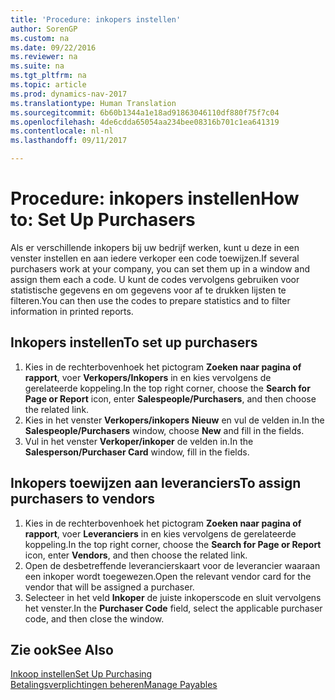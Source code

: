 ```yaml
---
title: 'Procedure: inkopers instellen'
author: SorenGP
ms.custom: na
ms.date: 09/22/2016
ms.reviewer: na
ms.suite: na
ms.tgt_pltfrm: na
ms.topic: article
ms.prod: dynamics-nav-2017
ms.translationtype: Human Translation
ms.sourcegitcommit: 6b60b1344a1e18ad91863046110df880f75f7c04
ms.openlocfilehash: 4de6cdda65054aa234bee08316b701c1ea641319
ms.contentlocale: nl-nl
ms.lasthandoff: 09/11/2017

---
```


# <a name="how-to-set-up-purchasers"></a><span data-ttu-id="5cf42-102">Procedure: inkopers instellen</span><span class="sxs-lookup"><span data-stu-id="5cf42-102">How to: Set Up Purchasers</span></span>
<span data-ttu-id="5cf42-103">Als er verschillende inkopers bij uw bedrijf werken, kunt u deze in een venster instellen en aan iedere verkoper een code toewijzen.</span><span class="sxs-lookup"><span data-stu-id="5cf42-103">If several purchasers work at your company, you can set them up in a window and assign them each a code.</span></span> <span data-ttu-id="5cf42-104">U kunt de codes vervolgens gebruiken voor statistische gegevens en om gegevens voor af te drukken lijsten te filteren.</span><span class="sxs-lookup"><span data-stu-id="5cf42-104">You can then use the codes to prepare statistics and to filter information in printed reports.</span></span>

## <a name="to-set-up-purchasers"></a><span data-ttu-id="5cf42-105">Inkopers instellen</span><span class="sxs-lookup"><span data-stu-id="5cf42-105">To set up purchasers</span></span>
1. <span data-ttu-id="5cf42-106">Kies in de rechterbovenhoek het pictogram **Zoeken naar pagina of rapport**, voer **Verkopers/Inkopers** in en kies vervolgens de gerelateerde koppeling.</span><span class="sxs-lookup"><span data-stu-id="5cf42-106">In the top right corner, choose the **Search for Page or Report** icon, enter **Salespeople/Purchasers**, and then choose the related link.</span></span>
2. <span data-ttu-id="5cf42-107">Kies in het venster **Verkopers/inkopers** **Nieuw** en vul de velden in.</span><span class="sxs-lookup"><span data-stu-id="5cf42-107">In the **Salespeople/Purchasers** window, choose **New** and fill in the fields.</span></span>
3. <span data-ttu-id="5cf42-108">Vul in het venster **Verkoper/inkoper** de velden in.</span><span class="sxs-lookup"><span data-stu-id="5cf42-108">In the **Salesperson/Purchaser Card** window, fill in the fields.</span></span>

## <a name="to-assign-purchasers-to-vendors"></a><span data-ttu-id="5cf42-109">Inkopers toewijzen aan leveranciers</span><span class="sxs-lookup"><span data-stu-id="5cf42-109">To assign purchasers to vendors</span></span>
1. <span data-ttu-id="5cf42-110">Kies in de rechterbovenhoek het pictogram **Zoeken naar pagina of rapport**, voer **Leveranciers** in en kies vervolgens de gerelateerde koppeling.</span><span class="sxs-lookup"><span data-stu-id="5cf42-110">In the top right corner, choose the **Search for Page or Report** icon, enter **Vendors**, and then choose the related link.</span></span>
2. <span data-ttu-id="5cf42-111">Open de desbetreffende leverancierskaart voor de leverancier waaraan een inkoper wordt toegewezen.</span><span class="sxs-lookup"><span data-stu-id="5cf42-111">Open the relevant vendor card for the vendor that will be assigned a purchaser.</span></span>
3. <span data-ttu-id="5cf42-112">Selecteer in het veld **Inkoper** de juiste inkoperscode en sluit vervolgens het venster.</span><span class="sxs-lookup"><span data-stu-id="5cf42-112">In the **Purchaser Code** field, select the applicable purchaser code, and then close the window.</span></span>

## <a name="see-also"></a><span data-ttu-id="5cf42-113">Zie ook</span><span class="sxs-lookup"><span data-stu-id="5cf42-113">See Also</span></span>
[<span data-ttu-id="5cf42-114">Inkoop instellen</span><span class="sxs-lookup"><span data-stu-id="5cf42-114">Set Up Purchasing</span></span>](purchasing-setup-purchasing.md)  
[<span data-ttu-id="5cf42-115">Betalingsverplichtingen beheren</span><span class="sxs-lookup"><span data-stu-id="5cf42-115">Manage Payables</span></span>](payables-manage-payables.md)

